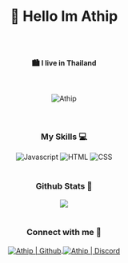 <h1 align="center">👋 Hello Im Athip</h1>
<br />
<br />
<p align="center"><b>🏙 I live in Thailand</b></p>
<br />
<br />

<div align="center">
  <img
    src="https://komarev.com/ghpvc/?username=Athip1107&label=Profile%20views&color=3D424A&style=for-the-badge&"
    alt="Athip"
  />
</div>

<br />
<br />

<h3 align="center">My Skills 💻</h3>
<div align="center">
  <img
    alt="Javascript"
    src="https://img.shields.io/badge/javascript-%23323330.svg?style=flat&logo=javascript&logoColor=%23F7DF1E"
  />
  <img
    alt="HTML"
    src="https://img.shields.io/badge/html5-%23E34F26.svg?style=flat&logo=html5&logoColor=white"
  />
  <img
    alt="CSS"
    src="https://img.shields.io/badge/css3-%231572B6.svg?style=flat&logo=css3&logoColor=white"
  />
</div>
<br />

<h3 align="center">Github Stats 🧭</h3>
<div align="center">
    <img src="https://github-readme-stats.vercel.app/api/top-langs/?username=Athip1107&langs_count=10&layout=compact&theme=react&hide_border=true&bg_color=0D1117&title_color=3E98B4&icon_color=3E98B4"/>
  <br />

</div>
<br />

<h3 align="center">Connect with me 📩</h3>
<div align="center">
  <a href="https://github.com/Athip1107">
    <img
      align="center"
      alt="Athip | Github"
      src="http://img.shields.io/badge/-Github-181717?style=flat-square&logo=github&logoColor=FFFFFF"
    />
  </a>
  <a href="https://discord.gg/">
    <img
      align="center"
      alt="Athip | Discord"
      src="http://img.shields.io/badge/-Discord-7289DA?style=flat-square&logo=discord&logoColor=FFFFFF"
    />
  </a>
<br>
<br>
<br>
